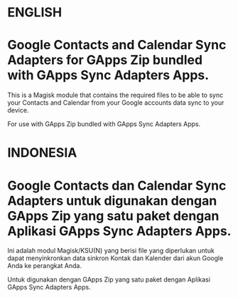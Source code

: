 # ENGLISH
# Google Contacts and Calendar Sync Adapters for GApps Zip bundled with GApps Sync Adapters Apps.

This is a Magisk module that contains the required files to be able to sync your Contacts and Calendar from your Google accounts data sync to your device.

For use with GApps Zip bundled with GApps Sync Adapters Apps.


# INDONESIA
# Google Contacts dan Calendar Sync Adapters untuk digunakan dengan GApps Zip yang satu paket dengan Aplikasi GApps Sync Adapters Apps.

Ini adalah modul Magisk/KSU(N) yang berisi file yang diperlukan untuk dapat menyinkronkan data sinkron Kontak dan Kalender dari akun Google Anda ke perangkat Anda.

Untuk digunakan dengan GApps Zip yang satu paket dengan Aplikasi GApps Sync Adapters Apps.

